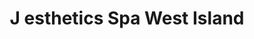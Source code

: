 ---
title: "J esthetics Spa West Island"
url: /beaconsfield/j-esthetics-spa-west-island/
shop: beauty
---